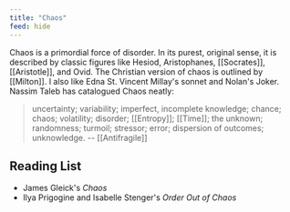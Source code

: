 ```yaml
---
title: "Chaos"
feed: hide
---
```


Chaos is a primordial force of disorder. In its purest, original sense, it is described by classic figures like Hesiod, Aristophanes, [[Socrates]], [[Aristotle]], and Ovid. The Christian version of chaos is outlined by [[Milton]]. I also like Edna St. Vincent Millay's sonnet and Nolan's Joker. Nassim Taleb has catalogued Chaos neatly:

> uncertainty; variability; imperfect, incomplete knowledge; chance; chaos; volatility; disorder; [[Entropy]]; [[Time]]; the unknown; randomness; turmoil; stressor; error; dispersion of outcomes; unknowledge. -- [[Antifragile]]



## Reading List

* James Gleick's _Chaos_ 
* Ilya Prigogine and Isabelle Stenger's _Order Out of Chaos_